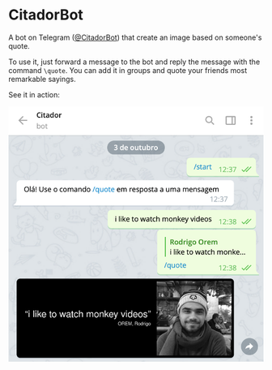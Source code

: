 # CitadorBot

A bot on Telegram ([@CitadorBot](https://t.me/citadorbot)) that create
an image based on someone's quote.

To use it, just forward a message to the bot and reply the message with
the command `\quote`. You can add it in groups and quote your friends
most remarkable sayings.

See it in action:

![Screenshot](screenshot.png)
